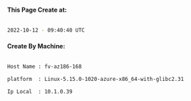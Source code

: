 
   
#### This Page Create at:

```bash

2022-10-12 - 09:40:40 UTC

```

#### Create By Machine:

```bash

Host Name : fv-az186-168

platform  : Linux-5.15.0-1020-azure-x86_64-with-glibc2.31

Ip Local  : 10.1.0.39

```

